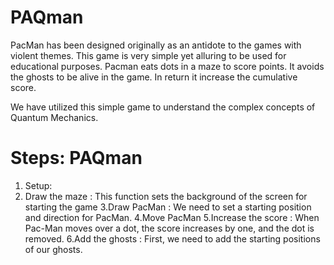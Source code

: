 # PAQman

PacMan has been designed originally as an antidote to the games with violent themes. This game is very simple yet alluring to be used for educational purposes. Pacman eats dots in a maze to score points. It avoids the ghosts to be alive in the game. In return it increase the cumulative score.

We have utilized this simple game to understand the complex concepts of Quantum Mechanics.

# Steps: PAQman

1. Setup:
2. Draw the maze : This function sets the background of the screen for starting the game
3.Draw PacMan : We need to set a starting position and direction for PacMan.
4.Move PacMan
5.Increase the score : When Pac-Man moves over a dot, the score increases by one, and the dot is removed.
6.Add the ghosts : First, we need to add the starting positions of our ghosts.





